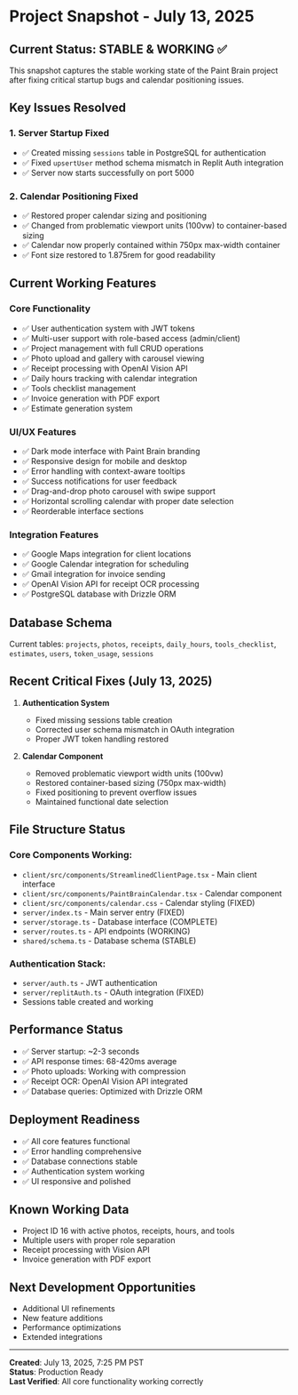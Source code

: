 # Project Snapshot - July 13, 2025

## Current Status: STABLE & WORKING ✅

This snapshot captures the stable working state of the Paint Brain project after fixing critical startup bugs and calendar positioning issues.

## Key Issues Resolved

### 1. **Server Startup Fixed**
- ✅ Created missing `sessions` table in PostgreSQL for authentication
- ✅ Fixed `upsertUser` method schema mismatch in Replit Auth integration
- ✅ Server now starts successfully on port 5000

### 2. **Calendar Positioning Fixed**
- ✅ Restored proper calendar sizing and positioning
- ✅ Changed from problematic viewport units (100vw) to container-based sizing
- ✅ Calendar now properly contained within 750px max-width container
- ✅ Font size restored to 1.875rem for good readability

## Current Working Features

### Core Functionality
- ✅ User authentication system with JWT tokens
- ✅ Multi-user support with role-based access (admin/client)
- ✅ Project management with full CRUD operations
- ✅ Photo upload and gallery with carousel viewing
- ✅ Receipt processing with OpenAI Vision API
- ✅ Daily hours tracking with calendar integration
- ✅ Tools checklist management
- ✅ Invoice generation with PDF export
- ✅ Estimate generation system

### UI/UX Features
- ✅ Dark mode interface with Paint Brain branding
- ✅ Responsive design for mobile and desktop
- ✅ Error handling with context-aware tooltips
- ✅ Success notifications for user feedback
- ✅ Drag-and-drop photo carousel with swipe support
- ✅ Horizontal scrolling calendar with proper date selection
- ✅ Reorderable interface sections

### Integration Features
- ✅ Google Maps integration for client locations
- ✅ Google Calendar integration for scheduling
- ✅ Gmail integration for invoice sending
- ✅ OpenAI Vision API for receipt OCR processing
- ✅ PostgreSQL database with Drizzle ORM

## Database Schema
Current tables: `projects`, `photos`, `receipts`, `daily_hours`, `tools_checklist`, `estimates`, `users`, `token_usage`, `sessions`

## Recent Critical Fixes (July 13, 2025)

1. **Authentication System**
   - Fixed missing sessions table creation
   - Corrected user schema mismatch in OAuth integration
   - Proper JWT token handling restored

2. **Calendar Component**
   - Removed problematic viewport width units (100vw)
   - Restored container-based sizing (750px max-width)
   - Fixed positioning to prevent overflow issues
   - Maintained functional date selection

## File Structure Status

### Core Components Working:
- `client/src/components/StreamlinedClientPage.tsx` - Main client interface
- `client/src/components/PaintBrainCalendar.tsx` - Calendar component
- `client/src/components/calendar.css` - Calendar styling (FIXED)
- `server/index.ts` - Main server entry (FIXED)
- `server/storage.ts` - Database interface (COMPLETE)
- `server/routes.ts` - API endpoints (WORKING)
- `shared/schema.ts` - Database schema (STABLE)

### Authentication Stack:
- `server/auth.ts` - JWT authentication
- `server/replitAuth.ts` - OAuth integration (FIXED)
- Sessions table created and working

## Performance Status
- ✅ Server startup: ~2-3 seconds
- ✅ API response times: 68-420ms average
- ✅ Photo uploads: Working with compression
- ✅ Receipt OCR: OpenAI Vision API integrated
- ✅ Database queries: Optimized with Drizzle ORM

## Deployment Readiness
- ✅ All core features functional
- ✅ Error handling comprehensive
- ✅ Database connections stable
- ✅ Authentication system working
- ✅ UI responsive and polished

## Known Working Data
- Project ID 16 with active photos, receipts, hours, and tools
- Multiple users with proper role separation
- Receipt processing with Vision API
- Invoice generation with PDF export

## Next Development Opportunities
- Additional UI refinements
- New feature additions
- Performance optimizations
- Extended integrations

---

**Created**: July 13, 2025, 7:25 PM PST  
**Status**: Production Ready  
**Last Verified**: All core functionality working correctly